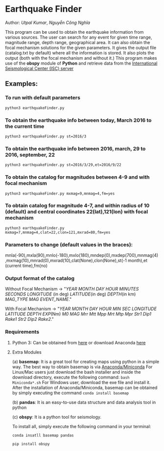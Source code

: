 # Earthquake Finder
Author: _Utpal Kumar_, _Nguyễn Công Nghĩa_

This program can be used to obtain the earthquake information from various sources. The user can search for any event for given time range, magnitude range, depth range, geographical area. It can also obtain the focal mechanism solutions for the given parameters. It gives the output file (catalog.txt by default) where all the information is stored. It also plots the output (both with the focal mechanism and without it.)
This program makes use of the __obspy__ module of __Python__ and retrieve data from the [International Seismological Center (ISC) server](http://www.isc.ac.uk/iscbulletin/search/catalogue/)

## Examples:
### To run with default parameters
`python3 earthquakeFinder.py`

### To obtain the earthquake info between today, March 2016 to the current time
`python3 earthquakeFinder.py st=2016/3`

### To obtain the earthquake info between 2016, march, 29 to 2016, september, 22
`python3 earthquakeFinder.py st=2016/3/29,et=2016/9/22`

### To obtain the catalog for magnitudes between 4-9 and with focal mechanism
`python3 earthquakeFinder.py mxmag=9,mnmag=4,fm=yes`

### To obtain catalog for magnitude 4-7, and within radius of 10 (default) and central coordinates 22(lat),121(lon) with focal mechanism
`python3 earthquakeFinder.py mxmag=7,mnmag=4,clat=22,clon=121,mxrad=80,fm=yes`

### Parameters to change (default values in the braces):
mnla(-90),mxla(90),mnlo(-180),mxlo(180),mndep(0),mxdep(700),mnmag(4),mxmag(10),mnrad(0),mxrad(10),clat(None),clon(None),st(-1 month),et (current time),fm(no)

### Output format of the catalog
Without Focal Mechanism -> "_YEAR_ _MONTH_ _DAY_ _HOUR_ _MINUTES_ _SECONDS_ _LONGITUDE_ (in deg) _LATITUDE_(in deg) _DEPTH_(in km) _MAG_TYPE_ _MAG_ _EVENT_NAME_."

With Focal Mechanism -> "_YEAR_ _MONTH_ _DAY_ _HOUR_ _MIN_ _SEC_ _LONGITUDE_ _LATITUDE_ _DEPTH_ _EXP_(Nm) _M0_ _MAG_ _Mrr_ _Mtt_ _Mpp_ _Mrt_ _Mtp_ _Mpr_ _Str1_ _Dip1_ _Rake1_ _Str2_ _Dip2_ _Rake2_."

### Requirements
1. Python 3: Can be obtained from [here](https://www.python.org/downloads/) or download Anaconda [here](https://www.anaconda.com/download/)
2. Extra Modules

    (a) __basemap__: It is a great tool for creating maps using python in a simple way.
        The best way to obtain basemap is via [Anaconda/Miniconda](https://conda.io/miniconda.html)
        For Linux/Mac users just download the bash installer and inside the download directory, execute the following command:
        `bash Miniconda*.sh`
        For Windows user, download the exe file and install it.
        After the installation of Anaconda/Miniconda, basemap can be obtained by simply  executing the command `conda install basemap`

    (b) __pandas__: It is an easy-to-use data structure and data analysis tool in python

    (c) __obspy__: It is a python tool for seismology.

    To install all, simply execute the following command in your terminal:

    `conda insatll basemap pandas`

    `pip install obspy`




